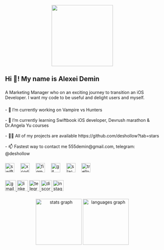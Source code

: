 <div align="center">
  <img height="200" src="https://s6.ezgif.com/tmp/ezgif-6-08f3084ddc.gif"  />
</div>

###

<h2 align="left">Hi 👋! My name is Alexei Demin</h2>

###

<p align="left">A Marketing Manager who on an exciting journey to transition an iOS Developer. I want my code to be useful and delight users and myself.</p>

###

<p align="left">- 🔭 I’m currently working on Vampire vs Hunters<br><br>- 🌱 I’m currently learning Swiftbook iOS developer, Devrush marathon & Dr.Angela Yu courses<br><br>- 👨‍💻 All of my projects are available https://github.com/deshollow?tab=stars<br><br>- 📫 Fastest way to contact me 555demin@gmail.com, telegram: @deshollow</p>

###

<div align="left">
  <img src="https://cdn.jsdelivr.net/gh/devicons/devicon/icons/swift/swift-original.svg" height="30" alt="swift logo"  />
  <img width="12" />
  <img src="https://cdn.jsdelivr.net/gh/devicons/devicon/icons/xcode/xcode-original.svg" height="30" alt="xcode logo"  />
  <img width="12" />
  <img src="https://cdn.jsdelivr.net/gh/devicons/devicon/icons/figma/figma-original.svg" height="30" alt="figma logo"  />
  <img width="12" />
  <img src="https://cdn.jsdelivr.net/gh/devicons/devicon/icons/git/git-original.svg" height="30" alt="git logo"  />
  <img width="12" />
  <img src="https://cdn.jsdelivr.net/gh/devicons/devicon/icons/slack/slack-original.svg" height="30" alt="slack logo"  />
  <img width="12" />
  <img src="https://cdn.jsdelivr.net/gh/devicons/devicon/icons/trello/trello-plain.svg" height="30" alt="trello logo"  />
</div>

###

<div align="left">
  <a href="https://www.google.com/intl/ru/gmail/about/" target="_blank">
    <img src="https://img.shields.io/static/v1?message=Gmail&logo=gmail&label=555demin@gmail.com%20-%3E&color=D14836&logoColor=white&labelColor=&style=for-the-badge" height="35" alt="gmail logo"  />
  </a>
  <a href="https://ru.linkedin.com/in/alexei-demin" target="_blank">
    <img src="https://img.shields.io/static/v1?message=LinkedIn&logo=linkedin&label=alexei-demin%20-%3E&color=0077B5&logoColor=white&labelColor=&style=for-the-badge" height="35" alt="linkedin logo"  />
  </a>
  <a href="https://web.telegram.org/a/" target="_blank">
    <img src="https://img.shields.io/static/v1?message=Telegram&logo=telegram&label=@deshollow%20-%3E&color=2CA5E0&logoColor=white&labelColor=&style=for-the-badge" height="35" alt="telegram logo"  />
  </a>
  <a href="https://discord.com/" target="_blank">
    <img src="https://img.shields.io/static/v1?message=Discord&logo=discord&label=deshollow%20-%3E&color=7289DA&logoColor=white&labelColor=&style=for-the-badge" height="35" alt="discord logo"  />
  </a>
  <a href="https://www.instagram.com/deshollow?igsh=NWZ4bHkxOWYxYXB0&utm_source=qr" target="_blank">
    <img src="https://img.shields.io/static/v1?message=Instagram&logo=instagram&label=deshollow%20-%3E&color=E4405F&logoColor=white&labelColor=&style=for-the-badge" height="35" alt="instagram logo"  />
  </a>
</div>

###

<div align="center">
  <img src="https://github-readme-stats.vercel.app/api?username=deshollow&hide_title=false&hide_rank=false&show_icons=true&include_all_commits=true&count_private=true&disable_animations=false&theme=dracula&locale=en&hide_border=false&order=1" height="150" alt="stats graph"  />
  <img src="https://github-readme-stats.vercel.app/api/top-langs?username=deshollow&locale=en&hide_title=false&layout=compact&card_width=320&langs_count=5&theme=dracula&hide_border=false&order=2" height="150" alt="languages graph"  />
</div>

###
